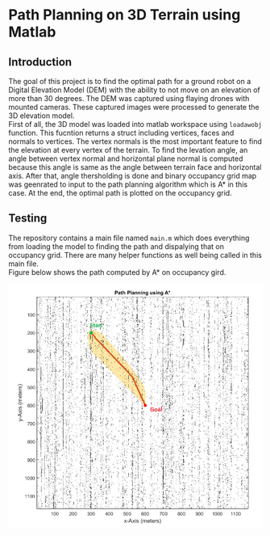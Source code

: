 # Path Planning on 3D Terrain using Matlab

## Introduction
The goal of this project is to find the optimal path for a ground robot on a Digital Elevation Model (DEM) with the ability to not move on an elevation of more than 30 degrees. The DEM was captured using flaying drones with mounted cameras. These captured images were processed to generate the 3D elevation model.  
First of all, the 3D model was loaded into matlab workspace using `loadawobj` function. This fucntion returns a struct including vertices, faces and normals to vertices. The vertex normals is the most important feature to find the elevation at every vertex of the terrain. To find the levation angle, an angle between vertex normal and horizontal plane normal is computed because this angle is same as the angle between terrain face and horizontal axis. After that, angle thersholding is done and binary occupancy grid map was geenrated to input to the path planning algorithm which is A* in this case. At the end, the optimal path is plotted on the occupancy grid. 

## Testing
The repository contains a main file named `main.m` which does everything from loading the model to finding the path and dispalying that on occupancy grid. There are many helper functions as well being called in this main file.  
Figure below shows the path computed by A* on occupancy gird.

![Path Planning](./figures/path_planning.png)

